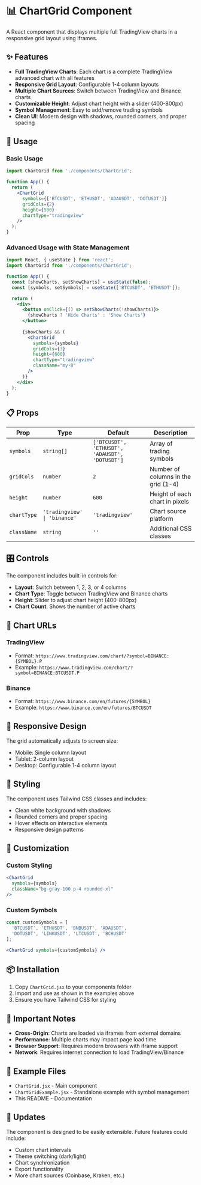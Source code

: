 # 📊 ChartGrid Component

A React component that displays multiple full TradingView charts in a responsive grid layout using iframes.

## ✨ Features

- **Full TradingView Charts**: Each chart is a complete TradingView advanced chart with all features
- **Responsive Grid Layout**: Configurable 1-4 column layouts
- **Multiple Chart Sources**: Switch between TradingView and Binance charts
- **Customizable Height**: Adjust chart height with a slider (400-800px)
- **Symbol Management**: Easy to add/remove trading symbols
- **Clean UI**: Modern design with shadows, rounded corners, and proper spacing

## 🚀 Usage

### Basic Usage

```jsx
import ChartGrid from './components/ChartGrid';

function App() {
  return (
    <ChartGrid 
      symbols={['BTCUSDT', 'ETHUSDT', 'ADAUSDT', 'DOTUSDT']}
      gridCols={2}
      height={500}
      chartType="tradingview"
    />
  );
}
```

### Advanced Usage with State Management

```jsx
import React, { useState } from 'react';
import ChartGrid from './components/ChartGrid';

function App() {
  const [showCharts, setShowCharts] = useState(false);
  const [symbols, setSymbols] = useState(['BTCUSDT', 'ETHUSDT']);

  return (
    <div>
      <button onClick={() => setShowCharts(!showCharts)}>
        {showCharts ? 'Hide Charts' : 'Show Charts'}
      </button>
      
      {showCharts && (
        <ChartGrid 
          symbols={symbols}
          gridCols={3}
          height={600}
          chartType="tradingview"
          className="my-8"
        />
      )}
    </div>
  );
}
```

## 📋 Props

| Prop | Type | Default | Description |
|------|------|---------|-------------|
| `symbols` | `string[]` | `['BTCUSDT', 'ETHUSDT', 'ADAUSDT', 'DOTUSDT']` | Array of trading symbols |
| `gridCols` | `number` | `2` | Number of columns in the grid (1-4) |
| `height` | `number` | `600` | Height of each chart in pixels |
| `chartType` | `'tradingview' \| 'binance'` | `'tradingview'` | Chart source platform |
| `className` | `string` | `''` | Additional CSS classes |

## 🎛️ Controls

The component includes built-in controls for:

- **Layout**: Switch between 1, 2, 3, or 4 columns
- **Chart Type**: Toggle between TradingView and Binance charts
- **Height**: Slider to adjust chart height (400-800px)
- **Chart Count**: Shows the number of active charts

## 🔗 Chart URLs

### TradingView
- Format: `https://www.tradingview.com/chart/?symbol=BINANCE:{SYMBOL}.P`
- Example: `https://www.tradingview.com/chart/?symbol=BINANCE:BTCUSDT.P`

### Binance
- Format: `https://www.binance.com/en/futures/{SYMBOL}`
- Example: `https://www.binance.com/en/futures/BTCUSDT`

## 📱 Responsive Design

The grid automatically adjusts to screen size:
- Mobile: Single column layout
- Tablet: 2-column layout
- Desktop: Configurable 1-4 column layout

## 🎨 Styling

The component uses Tailwind CSS classes and includes:
- Clean white background with shadows
- Rounded corners and proper spacing
- Hover effects on interactive elements
- Responsive design patterns

## 🔧 Customization

### Custom Styling
```jsx
<ChartGrid 
  symbols={symbols}
  className="bg-gray-100 p-4 rounded-xl"
/>
```

### Custom Symbols
```jsx
const customSymbols = [
  'BTCUSDT', 'ETHUSDT', 'BNBUSDT', 'ADAUSDT',
  'DOTUSDT', 'LINKUSDT', 'LTCUSDT', 'BCHUSDT'
];

<ChartGrid symbols={customSymbols} />
```

## 📦 Installation

1. Copy `ChartGrid.jsx` to your components folder
2. Import and use as shown in the examples above
3. Ensure you have Tailwind CSS for styling

## 🚨 Important Notes

- **Cross-Origin**: Charts are loaded via iframes from external domains
- **Performance**: Multiple charts may impact page load time
- **Browser Support**: Requires modern browsers with iframe support
- **Network**: Requires internet connection to load TradingView/Binance

## 🎯 Example Files

- `ChartGrid.jsx` - Main component
- `ChartGridExample.jsx` - Standalone example with symbol management
- This README - Documentation

## 🔄 Updates

The component is designed to be easily extensible. Future features could include:
- Custom chart intervals
- Theme switching (dark/light)
- Chart synchronization
- Export functionality
- More chart sources (Coinbase, Kraken, etc.) 